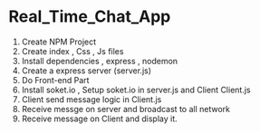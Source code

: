 # Real_Time_Chat_App

1. Create NPM Project
2. Create index , Css , Js files
3. Install dependencies  , express , nodemon 
4. Create a express server (server.js)
5. Do Front-end Part
6. Install soket.io , Setup soket.io in server.js and Client Client.js
7. Client send message logic in Client.js
8. Receive messge on server and broadcast to all network
9. Receive message on Client and display it.

